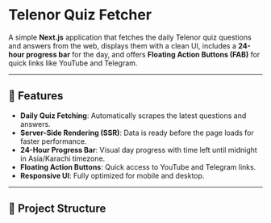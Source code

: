 # Telenor Quiz Fetcher

A simple **Next.js** application that fetches the daily Telenor quiz questions and answers from the web, displays them with a clean UI, includes a **24-hour progress bar** for the day, and offers **Floating Action Buttons (FAB)** for quick links like YouTube and Telegram.

---

## 🚀 Features
- **Daily Quiz Fetching**: Automatically scrapes the latest questions and answers.
- **Server-Side Rendering (SSR)**: Data is ready before the page loads for faster performance.
- **24-Hour Progress Bar**: Visual day progress with time left until midnight in Asia/Karachi timezone.
- **Floating Action Buttons**: Quick access to YouTube and Telegram links.
- **Responsive UI**: Fully optimized for mobile and desktop.

---

## 📂 Project Structure
